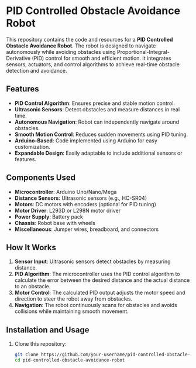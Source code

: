 # PID Controlled Obstacle Avoidance Robot

This repository contains the code and resources for a **PID Controlled Obstacle Avoidance Robot**. The robot is designed to navigate autonomously while avoiding obstacles using Proportional-Integral-Derivative (PID) control for smooth and efficient motion. It integrates sensors, actuators, and control algorithms to achieve real-time obstacle detection and avoidance.

## Features

- **PID Control Algorithm**: Ensures precise and stable motion control.
- **Ultrasonic Sensors**: Detect obstacles and measure distances in real time.
- **Autonomous Navigation**: Robot can independently navigate around obstacles.
- **Smooth Motion Control**: Reduces sudden movements using PID tuning.
- **Arduino-Based**: Code implemented using Arduino for easy customization.
- **Expandable Design**: Easily adaptable to include additional sensors or features.

## Components Used

- **Microcontroller**: Arduino Uno/Nano/Mega
- **Distance Sensors**: Ultrasonic sensors (e.g., HC-SR04)
- **Motors**: DC motors with encoders (optional for PID tuning)
- **Motor Driver**: L293D or L298N motor driver
- **Power Supply**: Battery pack
- **Chassis**: Robot base with wheels
- **Miscellaneous**: Jumper wires, breadboard, and connectors

## How It Works

1. **Sensor Input**: Ultrasonic sensors detect obstacles by measuring distance.
2. **PID Algorithm**: The microcontroller uses the PID control algorithm to calculate the error between the desired distance and the actual distance to an obstacle.
3. **Motor Control**: The calculated PID output adjusts the motor speed and direction to steer the robot away from obstacles.
4. **Navigation**: The robot continuously scans for obstacles and avoids collisions while maintaining smooth movement.

## Installation and Usage

1. Clone this repository:
   ```bash
   git clone https://github.com/your-username/pid-controlled-obstacle-avoidance-robot.git
   cd pid-controlled-obstacle-avoidance-robot
